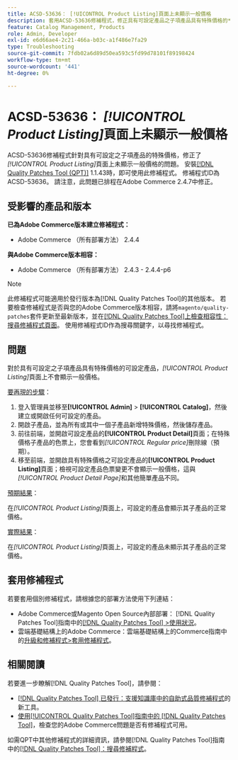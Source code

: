 ```yaml
---
title: ACSD-53636： [!UICONTROL Product Listing]頁面上未顯示一般價格
description: 套用ACSD-53636修補程式，修正具有可設定產品之子項產品具有特殊價格的*[!UICONTROL Product Listing]*頁面上未顯示一般價格的Adobe Commerce問題。
feature: Catalog Management, Products
role: Admin, Developer
exl-id: e6d66ae4-2c21-466a-b03c-a1f486e7fa29
type: Troubleshooting
source-git-commit: 7fdb02a6d89d50ea593c5fd99d78101f89198424
workflow-type: tm+mt
source-wordcount: '441'
ht-degree: 0%

---
```


# ACSD-53636： *[!UICONTROL Product Listing]*&#x200B;頁面上未顯示一般價格

ACSD-53636修補程式針對具有可設定之子項產品的特殊價格，修正了&#x200B;*[!UICONTROL Product Listing]*&#x200B;頁面上未顯示一般價格的問題。 安裝[[!DNL Quality Patches Tool (QPT)]](https://experienceleague.adobe.com/zh-hant/docs/commerce-operations/tools/quality-patches-tool/quality-patches-tool-to-self-serve-quality-patches) 1.1.43時，即可使用此修補程式。 修補程式ID為ACSD-53636。 請注意，此問題已排程在Adobe Commerce 2.4.7中修正。

## 受影響的產品和版本

**已為Adobe Commerce版本建立修補程式：**

* Adobe Commerce （所有部署方法） 2.4.4

**與Adobe Commerce版本相容：**

* Adobe Commerce （所有部署方法） 2.4.3 - 2.4.4-p6

>[!NOTE]
>
>此修補程式可能適用於發行版本為[!DNL Quality Patches Tool]的其他版本。 若要檢查修補程式是否與您的Adobe Commerce版本相容，請將`magento/quality-patches`套件更新至最新版本，並在[[!DNL Quality Patches Tool]上檢查相容性：搜尋修補程式頁面](https://experienceleague.adobe.com/tools/commerce-quality-patches/index.html?lang=zh-Hant)。 使用修補程式ID作為搜尋關鍵字，以尋找修補程式。

## 問題

對於具有可設定之子項產品具有特殊價格的可設定產品，*[!UICONTROL Product Listing]*&#x200B;頁面上不會顯示一般價格。

<u>要再現的步驟</u>：

1. 登入管理員並移至&#x200B;**[!UICONTROL Admin]** > **[!UICONTROL Catalog]**，然後建立或開啟任何可設定的產品。
2. 開啟子產品，並為所有或其中一個子產品新增特殊價格，然後儲存產品。
3. 前往前端，並開啟可設定產品的&#x200B;**[!UICONTROL Product Detail]**&#x200B;頁面；在特殊價格子產品的色票上，您會看到&#x200B;*[!UICONTROL Regular price]*&#x200B;刪除線（預期）。
4. 移至前端，並開啟具有特殊價格之可設定產品的&#x200B;**[!UICONTROL Product Listing]**&#x200B;頁面；檢視可設定產品色票變更不會顯示一般價格，這與&#x200B;*[!UICONTROL Product Detail Page]*&#x200B;和其他簡單產品不同。

<u>預期結果</u>：

在&#x200B;*[!UICONTROL Product Listing]*&#x200B;頁面上，可設定的產品會顯示其子產品的正常價格。

<u>實際結果</u>：

在&#x200B;*[!UICONTROL Product Listing]*&#x200B;頁面上，可設定的產品未顯示其子產品的正常價格。

## 套用修補程式

若要套用個別修補程式，請根據您的部署方法使用下列連結：

* Adobe Commerce或Magento Open Source內部部署： [!DNL Quality Patches Tool]指南中的[[!DNL Quality Patches Tool] >使用狀況](/help/tools/quality-patches-tool/usage.md)。
* 雲端基礎結構上的Adobe Commerce：雲端基礎結構上的Commerce指南中的[升級和修補程式>套用修補程式](https://experienceleague.adobe.com/docs/commerce-cloud-service/user-guide/develop/upgrade/apply-patches.html?lang=zh-Hant)。

## 相關閱讀

若要進一步瞭解[!DNL Quality Patches Tool]，請參閱：

* [[!DNL Quality Patches Tool] 已發行：支援知識庫中的自助式品質修補程式](https://experienceleague.adobe.com/zh-hant/docs/commerce-operations/tools/quality-patches-tool/quality-patches-tool-to-self-serve-quality-patches)的新工具。
* [使用[!UICONTROL Quality Patches Tool]指南中的 [!DNL Quality Patches Tool]](/help/tools/quality-patches-tool/patches-available-in-qpt/check-patch-for-magento-issue-with-magento-quality-patches.md)，檢查您的Adobe Commerce問題是否有修補程式可用。


如需QPT中其他修補程式的詳細資訊，請參閱[!DNL Quality Patches Tool]指南中的[[!DNL Quality Patches Tool]：搜尋修補程式](https://experienceleague.adobe.com/tools/commerce-quality-patches/index.html?lang=zh-Hant)。
